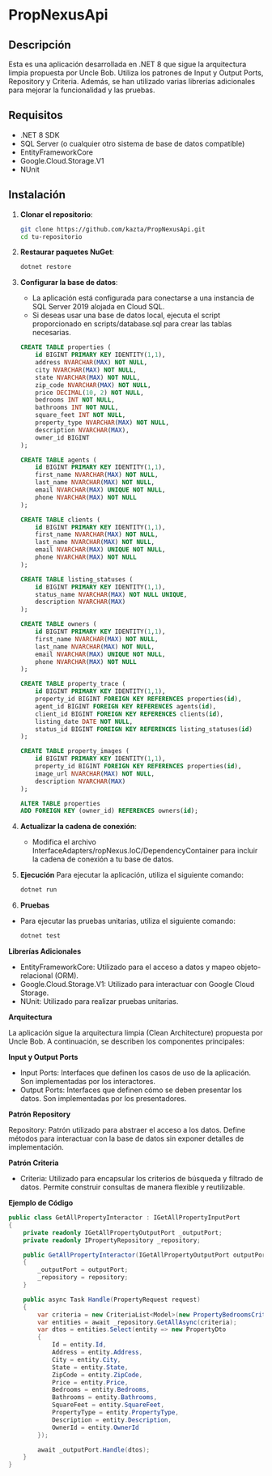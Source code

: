 # PropNexusApi

## Descripción

Esta es una aplicación desarrollada en .NET 8 que sigue la arquitectura limpia propuesta por Uncle Bob. Utiliza los patrones de Input y Output Ports, Repository y Criteria. Además, se han utilizado varias librerías adicionales para mejorar la funcionalidad y las pruebas.

## Requisitos

- .NET 8 SDK
- SQL Server (o cualquier otro sistema de base de datos compatible)
- EntityFrameworkCore
- Google.Cloud.Storage.V1
- NUnit

## Instalación

1. **Clonar el repositorio**:

   ```bash
   git clone https://github.com/kazta/PropNexusApi.git
   cd tu-repositorio

   ```

2. **Restaurar paquetes NuGet**:

   ```bash
   dotnet restore

   ```

3. **Configurar la base de datos**:

   - La aplicación está configurada para conectarse a una instancia de SQL Server 2019 alojada en Cloud SQL.
   - Si deseas usar una base de datos local, ejecuta el script proporcionado en scripts/database.sql para crear las tablas necesarias.

   ```sql
   CREATE TABLE properties (
       id BIGINT PRIMARY KEY IDENTITY(1,1),
       address NVARCHAR(MAX) NOT NULL,
       city NVARCHAR(MAX) NOT NULL,
       state NVARCHAR(MAX) NOT NULL,
       zip_code NVARCHAR(MAX) NOT NULL,
       price DECIMAL(10, 2) NOT NULL,
       bedrooms INT NOT NULL,
       bathrooms INT NOT NULL,
       square_feet INT NOT NULL,
       property_type NVARCHAR(MAX) NOT NULL,
       description NVARCHAR(MAX),
       owner_id BIGINT
   );

   CREATE TABLE agents (
       id BIGINT PRIMARY KEY IDENTITY(1,1),
       first_name NVARCHAR(MAX) NOT NULL,
       last_name NVARCHAR(MAX) NOT NULL,
       email NVARCHAR(MAX) UNIQUE NOT NULL,
       phone NVARCHAR(MAX) NOT NULL
   );

   CREATE TABLE clients (
       id BIGINT PRIMARY KEY IDENTITY(1,1),
       first_name NVARCHAR(MAX) NOT NULL,
       last_name NVARCHAR(MAX) NOT NULL,
       email NVARCHAR(MAX) UNIQUE NOT NULL,
       phone NVARCHAR(MAX) NOT NULL
   );

   CREATE TABLE listing_statuses (
       id BIGINT PRIMARY KEY IDENTITY(1,1),
       status_name NVARCHAR(MAX) NOT NULL UNIQUE,
       description NVARCHAR(MAX)
   );

   CREATE TABLE owners (
       id BIGINT PRIMARY KEY IDENTITY(1,1),
       first_name NVARCHAR(MAX) NOT NULL,
       last_name NVARCHAR(MAX) NOT NULL,
       email NVARCHAR(MAX) UNIQUE NOT NULL,
       phone NVARCHAR(MAX) NOT NULL
   );

   CREATE TABLE property_trace (
       id BIGINT PRIMARY KEY IDENTITY(1,1),
       property_id BIGINT FOREIGN KEY REFERENCES properties(id),
       agent_id BIGINT FOREIGN KEY REFERENCES agents(id),
       client_id BIGINT FOREIGN KEY REFERENCES clients(id),
       listing_date DATE NOT NULL,
       status_id BIGINT FOREIGN KEY REFERENCES listing_statuses(id)
   );

   CREATE TABLE property_images (
       id BIGINT PRIMARY KEY IDENTITY(1,1),
       property_id BIGINT FOREIGN KEY REFERENCES properties(id),
       image_url NVARCHAR(MAX) NOT NULL,
       description NVARCHAR(MAX)
   );

   ALTER TABLE properties
   ADD FOREIGN KEY (owner_id) REFERENCES owners(id);

   ```

4. **Actualizar la cadena de conexión**:

   - Modifica el archivo InterfaceAdapters/ropNexus.IoC/DependencyContainer para incluir la cadena de conexión a tu base de datos.

5. **Ejecución**
   Para ejecutar la aplicación, utiliza el siguiente comando:

   ```bash
   dotnet run

   ```

6. **Pruebas**

- Para ejecutar las pruebas unitarias, utiliza el siguiente comando:
  ```bash
  dotnet test
  ```

**Librerías Adicionales**

- EntityFrameworkCore: Utilizado para el acceso a datos y mapeo objeto-relacional (ORM).
- Google.Cloud.Storage.V1: Utilizado para interactuar con Google Cloud Storage.
- NUnit: Utilizado para realizar pruebas unitarias.

**Arquitectura**

La aplicación sigue la arquitectura limpia (Clean Architecture) propuesta por Uncle Bob. A continuación, se describen los componentes principales:

**Input y Output Ports**

- Input Ports: Interfaces que definen los casos de uso de la aplicación. Son implementadas por los interactores.
- Output Ports: Interfaces que definen cómo se deben presentar los datos. Son implementadas por los presentadores.

**Patrón Repository**

Repository: Patrón utilizado para abstraer el acceso a los datos. Define métodos para interactuar con la base de datos sin exponer detalles de implementación.

**Patrón Criteria**

- Criteria: Utilizado para encapsular los criterios de búsqueda y filtrado de datos. Permite construir consultas de manera flexible y reutilizable.

**Ejemplo de Código**

```C#
public class GetAllPropertyInteractor : IGetAllPropertyInputPort
{
    private readonly IGetAllPropertyOutputPort _outputPort;
    private readonly IPropertyRepository _repository;

    public GetAllPropertyInteractor(IGetAllPropertyOutputPort outputPort, IPropertyRepository repository)
    {
        _outputPort = outputPort;
        _repository = repository;
    }

    public async Task Handle(PropertyRequest request)
    {
        var criteria = new CriteriaList<Model>(new PropertyBedroomsCriteria(request.Bedrooms));
        var entities = await _repository.GetAllAsync(criteria);
        var dtos = entities.Select(entity => new PropertyDto
        {
            Id = entity.Id,
            Address = entity.Address,
            City = entity.City,
            State = entity.State,
            ZipCode = entity.ZipCode,
            Price = entity.Price,
            Bedrooms = entity.Bedrooms,
            Bathrooms = entity.Bathrooms,
            SquareFeet = entity.SquareFeet,
            PropertyType = entity.PropertyType,
            Description = entity.Description,
            OwnerId = entity.OwnerId
        });

        await _outputPort.Handle(dtos);
    }
}
```
